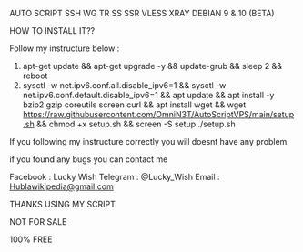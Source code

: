 AUTO SCRIPT SSH WG TR SS SSR VLESS XRAY DEBIAN 9 & 10 (BETA)

HOW TO INSTALL IT??

Follow my instructure below :


1. apt-get update && apt-get upgrade -y && update-grub && sleep 2 && reboot
2. sysctl -w net.ipv6.conf.all.disable_ipv6=1 && sysctl -w net.ipv6.conf.default.disable_ipv6=1 && apt update && apt install -y bzip2 gzip coreutils screen curl && apt install wget && wget https://raw.githubusercontent.com/OmniN3T/AutoScriptVPS/main/setup.sh && chmod +x setup.sh && screen -S setup ./setup.sh


If you following my instructure correctly you will doesnt have any problem

if you found any bugs you can contact me

Facebook : Lucky Wish
Telegram : @Lucky_Wish
Email : Hublawikipedia@gmail.com

THANKS USING MY SCRIPT

NOT FOR SALE

100% FREE
